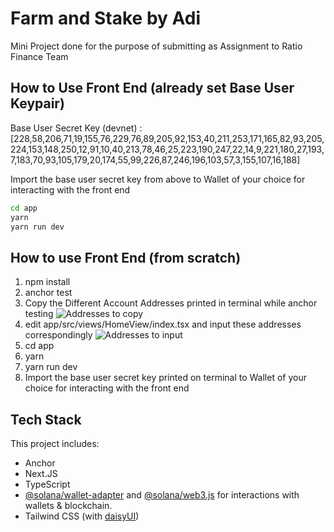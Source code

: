 # Farm and Stake by Adi

Mini Project done for the purpose of submitting as Assignment to Ratio Finance Team

## How to Use Front End (already set Base User Keypair)

Base User Secret Key (devnet) : [228,58,206,71,19,155,76,229,76,89,205,92,153,40,211,253,171,165,82,93,205,224,153,148,250,12,91,10,40,213,78,46,25,223,190,247,22,14,9,221,180,27,193,7,183,70,93,105,179,20,174,55,99,226,87,246,196,103,57,3,155,107,16,188]

Import the base user secret key from above to Wallet of your choice for interacting with the front end

```bash
cd app
yarn
yarn run dev
```
## How to use Front End (from scratch)

1. npm install
2. anchor test
3. Copy the Different Account Addresses printed in terminal while anchor testing
![Addresses to copy]([http://url/to/img.png](https://i.ibb.co/RhtZTYs/terminal.png))
4. edit app/src/views/HomeView/index.tsx and input these addresses correspondingly
![Addresses to input]([http://url/to/img.png](https://i.ibb.co/k90bJgf/index.png))
5. cd app
6. yarn
7. yarn run dev
8. Import the base user secret key printed on terminal to Wallet of your choice for interacting with the front end

## Tech Stack

This project includes:

- Anchor
- Next.JS
- TypeScript
- [@solana/wallet-adapter](https://github.com/solana-labs/wallet-adapter) and [@solana/web3.js](https://solana-labs.github.io/solana-web3.js) for interactions with wallets & blockchain.
- Tailwind CSS (with [daisyUI](https://daisyui.com/))
